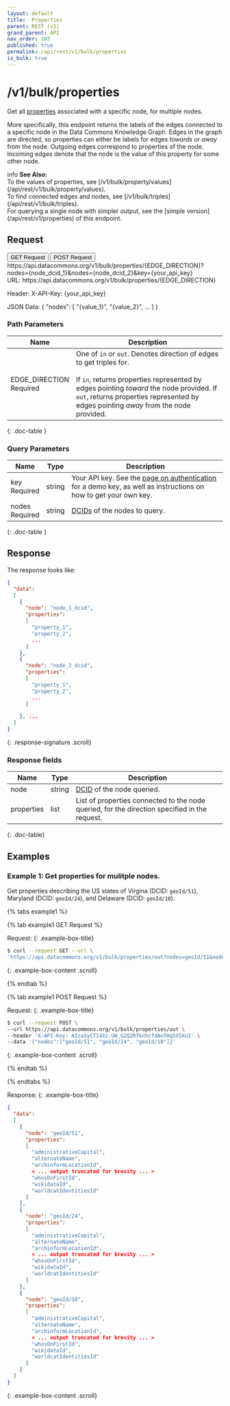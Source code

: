 ```yaml
---
layout: default
title:  Properties
parent: REST (v1)
grand_parent: API
nav_order: 103
published: true
permalink: /api/rest/v1/bulk/properties
is_bulk: true
---
```


# /v1/bulk/properties

Get all [properties](/glossary.html#property) associated with a specific node,
for multiple nodes.

More specifically, this endpoint returns the labels of the edges connected to a
specific node in the Data Commons Knowledge Graph. Edges in the graph are
directed, so properties can either be labels for edges _towards_ or _away_ from
the node. Outgoing edges correspond to properties of the node. Incoming edges
denote that the node is the value of this property for some other node.

<div markdown="span" class="alert alert-warning" role="alert">
    <span class="material-icons md-16">info </span><b>See Also:</b><br />
    To the values of properties, see [/v1/bulk/property/values](/api/rest/v1/bulk/property/values).<br />
    To find connected edges and nodes, see [/v1/bulk/triples](/api/rest/v1/bulk/triples).<br />
    For querying a single node with simpler output, see the [simple version](/api/rest/v1/properties) of this endpoint.
</div>

## Request

<div class="api-tab">
  <button id="get-button" class="api-tablink" onclick="openTab(event, 'GET-request')">
    GET Request
  </button>
  <button id="post-button" class="api-tablink" onclick="openTab(event, 'POST-request')">
    POST Request
  </button>
</div>

<div id="GET-request" class="api-tabcontent api-signature">
https://api.datacommons.org/v1/bulk/properties/{EDGE_DIRECTION}?nodes={node_dcid_1}&nodes={node_dcid_2}&key={your_api_key}
</div>

<div id="POST-request" class="api-tabcontent api-signature">
URL:
https://api.datacommons.org/v1/bulk/properties/{EDGE_DIRECTION}

Header:
X-API-Key: {your_api_key}

JSON Data:
{
  "nodes":
  [
    "{value_1}",
    "{value_2}",
    ...
  ]
}

</div>

<script src="/assets/js/syntax_highlighting.js"></script>
<script src="/assets/js/api-doc-tabs.js"></script>

### Path Parameters

| Name                                                        | Description                                                                                                                                                                                                                                                      |
| ----------------------------------------------------------- | ---------------------------------------------------------------------------------------------------------------------------------------------------------------------------------------------------------------------------------------------------------------- |
| EDGE_DIRECTION <br /> <required-tag>Required</required-tag> | One of `in` or `out`. Denotes direction of edges to get triples for. <br /><br />If `in`, returns properties represented by edges pointing _toward_ the node provided. If `out`, returns properties represented by edges pointing _away_ from the node provided. |
{: .doc-table }

### Query Parameters

| Name                                               | Type   | Description                                                                                                                                                     |
| -------------------------------------------------- | ------ | --------------------------------------------------------------------------------------------------------------------------------------------------------------- |
| key <br /> <required-tag>Required</required-tag>   | string | Your API key. See the [page on authentication](/api/rest/v1/getting_started#authentication) for a demo key, as well as instructions on how to get your own key. |
| nodes <br /> <required-tag>Required</required-tag> | string | [DCIDs](/glossary.html#dcid) of the nodes to query.                                                                                                             |
{: .doc-table }

## Response

The response looks like:

```json
{
  "data":
  [
    {
      "node": "node_1_dcid",
      "properties":
      [
        "property_1",
        "property_2",
        ...
      ]
    },
    {
      "node": "node_2_dcid",
      "properties":
      [
        "property_1",
        "property_2",
        ...
      ]

    }, ...
  ]
}
```
{: .response-signature .scroll}

### Response fields

| Name       | Type   | Description                                                                                   |
| ---------- | ------ | --------------------------------------------------------------------------------------------- |
| node       | string | [DCID](/glossary.html#dcid) of the node queried.                                              |
| properties | list   | List of properties connected to the node queried, for the direction specified in the request. |
{: .doc-table}

## Examples

### Example 1: Get properties for mulitple nodes.

Get properties describing the US states of Virgina (DCID: `geoId/51`), Maryland
(DCID: `geoId/24`), and Delaware (DCID: `geoId/10`).

<div>
{% tabs example1 %}

{% tab example1 GET Request %}

Request:
{: .example-box-title}

```bash
$ curl --request GET --url \
'https://api.datacommons.org/v1/bulk/properties/out?nodes=geoId/51&nodes=geoId/24&nodes=geoId/10&key=AIzaSyCTI4Xz-UW_G2Q2RfknhcfdAnTHq5X5XuI'
```
{: .example-box-content .scroll}

{% endtab %}

{% tab example1 POST Request %}

Request:
{: .example-box-title}

```bash
$ curl --request POST \
--url https://api.datacommons.org/v1/bulk/properties/out \
--header 'X-API-Key: AIzaSyCTI4Xz-UW_G2Q2RfknhcfdAnTHq5X5XuI' \
--data '{"nodes":["geoId/51", "geoId/24", "geoId/10"]}'
```
{: .example-box-content .scroll}

{% endtab %}

{% endtabs %}

</div>
 
Response:
{: .example-box-title}

```json
{
  "data":
  [
    {
      "node": "geoId/51",
      "properties":
      [
        "administrativeCapital",
        "alternateName",
        "archinformLocationId",
        < ... output truncated for brevity ... >
        "whosOnFirstId",
        "wikidataId",
        "worldcatIdentitiesId"
      ]
    },
    {
      "node": "geoId/24",
      "properties":
      [
        "administrativeCapital",
        "alternateName",
        "archinformLocationId",
        < ... output truncated for brevity ... >
        "whosOnFirstId",
        "wikidataId",
        "worldcatIdentitiesId"
      ]
    },
    {
      "node": "geoId/10",
      "properties":
      [
        "administrativeCapital",
        "alternateName",
        "archinformLocationId",
        < ... output truncated for brevity ... >
        "whosOnFirstId",
        "wikidataId",
        "worldcatIdentitiesId"
      ]
    }
  ]
}
```
{: .example-box-content .scroll}
